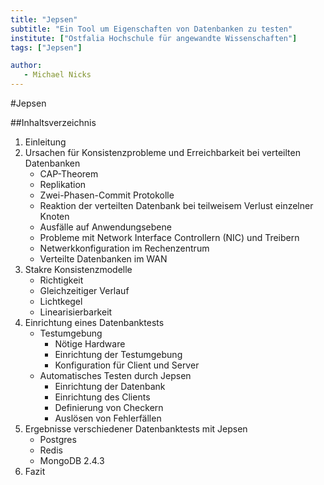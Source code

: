 ```yaml
---
title: "Jepsen"
subtitle: "Ein Tool um Eigenschaften von Datenbanken zu testen"
institute: ["Ostfalia Hochschule für angewandte Wissenschaften"]
tags: ["Jepsen"]

author:
   - Michael Nicks  
---
```

#Jepsen

##Inhaltsverzeichnis
1. Einleitung
2. Ursachen für Konsistenzprobleme und Erreichbarkeit bei verteilten Datenbanken
   * CAP-Theorem
   * Replikation
   * Zwei-Phasen-Commit Protokolle 
   * Reaktion der verteilten Datenbank bei teilweisem Verlust einzelner Knoten
   * Ausfälle auf Anwendungsebene
   * Probleme mit Network Interface Controllern (NIC) und Treibern
   * Netwerkkonfiguration im Rechenzentrum
   * Verteilte Datenbanken im WAN
3. Stakre Konsistenzmodelle 
   * Richtigkeit
   * Gleichzeitiger Verlauf
   * Lichtkegel
   * Linearisierbarkeit
4. Einrichtung eines Datenbanktests
   * Testumgebung
     * Nötige Hardware
     * Einrichtung der Testumgebung
     * Konfiguration für Client und Server
   * Automatisches Testen durch Jepsen 
     * Einrichtung der Datenbank
     * Einrichtung des Clients
     * Definierung von Checkern
     * Auslösen von Fehlerfällen
5. Ergebnisse verschiedener Datenbanktests mit Jepsen
   * Postgres
   * Redis
   * MongoDB 2.4.3
6. Fazit
